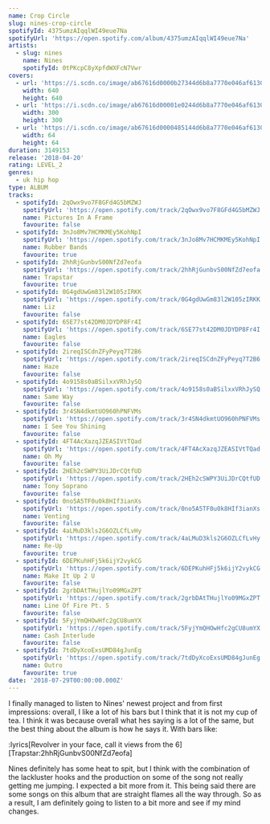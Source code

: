 ```yaml
---
name: Crop Circle
slug: nines-crop-circle
spotifyId: 4375umzAIqqlWI49eue7Na
spotifyUrl: 'https://open.spotify.com/album/4375umzAIqqlWI49eue7Na'
artists:
  - slug: nines
    name: Nines
    spotifyId: 0tPKcpC8yXpfdWXFcN7Vwr
covers:
  - url: 'https://i.scdn.co/image/ab67616d0000b27344d6b8a7770e046af6130736'
    width: 640
    height: 640
  - url: 'https://i.scdn.co/image/ab67616d00001e0244d6b8a7770e046af6130736'
    width: 300
    height: 300
  - url: 'https://i.scdn.co/image/ab67616d0000485144d6b8a7770e046af6130736'
    width: 64
    height: 64
duration: 3149153
release: '2018-04-20'
rating: LEVEL_2
genres:
  - uk hip hop
type: ALBUM
tracks:
  - spotifyId: 2qOwx9vo7F8GFd4G5bMZWJ
    spotifyUrl: 'https://open.spotify.com/track/2qOwx9vo7F8GFd4G5bMZWJ'
    name: Pictures In A Frame
    favourite: false
  - spotifyId: 3nJo8Mv7HCMKMEy5KohNpI
    spotifyUrl: 'https://open.spotify.com/track/3nJo8Mv7HCMKMEy5KohNpI'
    name: Rubber Bands
    favourite: true
  - spotifyId: 2hhRjGunbvS00NfZd7eofa
    spotifyUrl: 'https://open.spotify.com/track/2hhRjGunbvS00NfZd7eofa'
    name: Trapstar
    favourite: true
  - spotifyId: 0G4gdUwGm83l2W105zIRKK
    spotifyUrl: 'https://open.spotify.com/track/0G4gdUwGm83l2W105zIRKK'
    name: Liz
    favourite: false
  - spotifyId: 6SE77st42DM0JDYDP8Fr4I
    spotifyUrl: 'https://open.spotify.com/track/6SE77st42DM0JDYDP8Fr4I'
    name: Eagles
    favourite: false
  - spotifyId: 2ireqISCdnZFyPeyq7T2B6
    spotifyUrl: 'https://open.spotify.com/track/2ireqISCdnZFyPeyq7T2B6'
    name: Haze
    favourite: false
  - spotifyId: 4o9158s0aBSilxxVRhJySQ
    spotifyUrl: 'https://open.spotify.com/track/4o9158s0aBSilxxVRhJySQ'
    name: Same Way
    favourite: false
  - spotifyId: 3r4SN4dkmtUO960hPNFVMs
    spotifyUrl: 'https://open.spotify.com/track/3r4SN4dkmtUO960hPNFVMs'
    name: I See You Shining
    favourite: false
  - spotifyId: 4FT4AcXazqJZEASIVtTQad
    spotifyUrl: 'https://open.spotify.com/track/4FT4AcXazqJZEASIVtTQad'
    name: Oh My
    favourite: false
  - spotifyId: 2HEh2cSWPY3UiJDrCQtfUD
    spotifyUrl: 'https://open.spotify.com/track/2HEh2cSWPY3UiJDrCQtfUD'
    name: Tony Soprano
    favourite: false
  - spotifyId: 0no5A5TF0u0k8HIf3ianXs
    spotifyUrl: 'https://open.spotify.com/track/0no5A5TF0u0k8HIf3ianXs'
    name: Venting
    favourite: false
  - spotifyId: 4aLMuD3kls2G6OZLCfLvHy
    spotifyUrl: 'https://open.spotify.com/track/4aLMuD3kls2G6OZLCfLvHy'
    name: Re-Up
    favourite: true
  - spotifyId: 6DEPKuhHFj5k6ijY2vykCG
    spotifyUrl: 'https://open.spotify.com/track/6DEPKuhHFj5k6ijY2vykCG'
    name: Make It Up 2 U
    favourite: false
  - spotifyId: 2grbDAtTHujlYo09MGxZPT
    spotifyUrl: 'https://open.spotify.com/track/2grbDAtTHujlYo09MGxZPT'
    name: Line Of Fire Pt. 5
    favourite: false
  - spotifyId: 5FyjYmQHOwHfc2gCU8umYX
    spotifyUrl: 'https://open.spotify.com/track/5FyjYmQHOwHfc2gCU8umYX'
    name: Cash Interlude
    favourite: false
  - spotifyId: 7tdDyXcoExsUMD84gJunEg
    spotifyUrl: 'https://open.spotify.com/track/7tdDyXcoExsUMD84gJunEg'
    name: Outro
    favourite: true
date: '2018-07-29T00:00:00.000Z'
---
```

I finally managed to listen to Nines' newest project and from first impressions: overall,
I like a lot of his bars but I think that it is not my cup of tea. I think
it was because overall what hes saying is a lot of the same, but the best thing about the
album is how he says it. With bars like:

:lyrics[Revolver in your face, call it views from the 6][Trapstar:2hhRjGunbvS00NfZd7eofa]

Nines definitely has some heat to spit, but I think with the combination of the lackluster
hooks and the production on some of the song not really getting me jumping. I expected a
bit more from it. This being said there are some songs on this album that are
straight flames all the way through. So as a result, I am definitely going to listen to a bit
more and see if my mind changes.
